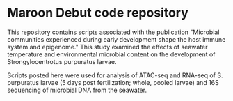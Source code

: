 # Maroon Debut code repository

This repository contains scripts associated with the publication "Microbial communities experienced during early development shape the host immune system and epigenome." This study examined the effects of seawater temperature and environmental microbial content on the development of Strongylocentrotus purpuratus larvae.

Scripts posted here were used for analysis of ATAC-seq and RNA-seq of S. purpuratus larvae (5 days post fertilization; whole, pooled larvae) and 16S sequencing of microbial DNA from the seawater.
